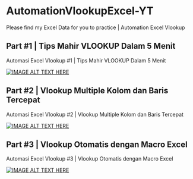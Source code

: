 # AutomationVlookupExcel-YT
Please find my Excel Data for you to practice | Automation Excel Vlookup 

## Part #1 | Tips Mahir VLOOKUP Dalam 5 Menit
Automasi Excel Vlookup #1 | Tips Mahir VLOOKUP Dalam 5 Menit

[![IMAGE ALT TEXT HERE](https://img.youtube.com/vi/mMsZ9lLyM5g/0.jpg)](https://www.youtube.com/watch?v=mMsZ9lLyM5g)


## Part #2 | Vlookup Multiple Kolom dan Baris Tercepat
Automasi Excel Vlookup #2 | Vlookup Multiple Kolom dan Baris Tercepat

[![IMAGE ALT TEXT HERE](https://img.youtube.com/vi/9wjZOCkY3E8/0.jpg)](https://www.youtube.com/watch?v=9wjZOCkY3E8)


## Part #3 | Vlookup Otomatis dengan Macro Excel
Automasi Excel Vlookup #3 | Vlookup Otomatis dengan Macro Excel

[![IMAGE ALT TEXT HERE](https://img.youtube.com/vi/pH--LnDIL1k/0.jpg)](https://www.youtube.com/watch?v=pH--LnDIL1k)
